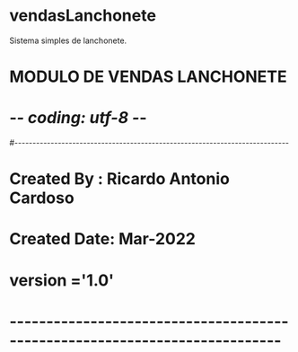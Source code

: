 # vendasLanchonete
 Sistema simples de lanchonete.
 
# MODULO DE VENDAS LANCHONETE
# -*- coding: utf-8 -*-
#----------------------------------------------------------------------------
# Created By  : Ricardo Antonio Cardoso  
# Created Date: Mar-2022
# version ='1.0'
# ---------------------------------------------------------------------------
